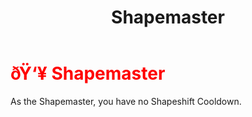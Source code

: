 ﻿---
lang: en-US
title: Shapemaster
prev: Scavenger
next: SoulCatcher
---
# <font color="red">ðŸ‘¥ <b>Shapemaster</b></font> <Badge text="Concealing" type="tip" vertical="middle"/>

As the Shapemaster, you have no Shapeshift Cooldown.<br>
